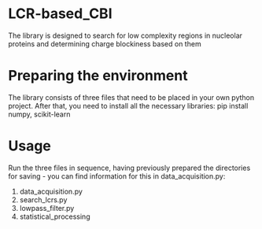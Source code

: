 # LCR-based_CBI
The library is designed to search for low complexity regions in nucleolar proteins and determining charge blockiness based on them

# Preparing the environment
The library consists of three files that need to be placed in your own python project. After that, you need to install all the necessary libraries:
pip install numpy, scikit-learn

# Usage
Run the three files in sequence, having previously prepared the directories for saving - you can find information for this in data_acquisition.py:
1. data_acquisition.py
2. search_lcrs.py
3. lowpass_filter.py
4. statistical_processing
